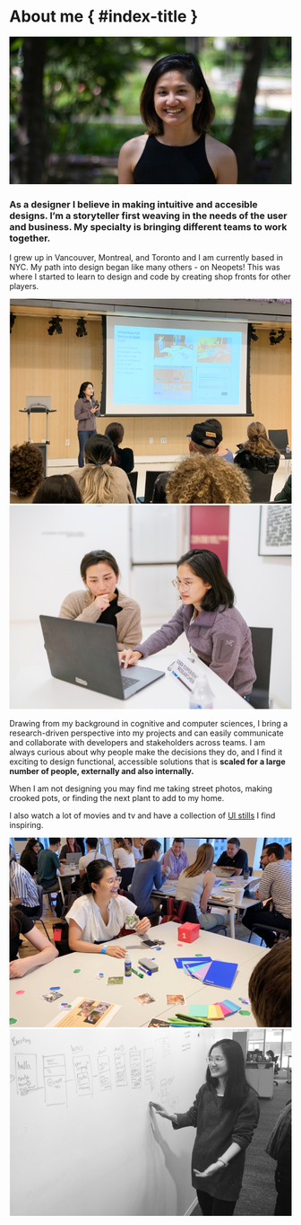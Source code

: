 <style>
#index-title {
    display: none;
}
ul {
  list-style-type: none;
  margin: 0;
  padding: 0;
  padding-bottom: 18px;
}
li {
  margin-bottom: 5px;
}
</style>

# About me { #index-title }

![aboutme](assets/images/profilepic.jpg)

### As a designer I believe in making intuitive and accesible designs. I’m a storyteller first weaving in the needs of the user and business. **My specialty is bringing different teams to work together.**

I grew up in Vancouver, Montreal, and Toronto and I am currently based in NYC. My path into design began like many others - on Neopets! This was where I started to learn to design and code by creating shop fronts for other players.

<div class="grid">
  <img src="/assets/images/Image-1.jpg"/>
  <img src="/assets/images/Image-2.jpg"/>
</div>


Drawing from my background in cognitive and computer sciences, I bring a research-driven perspective into my projects and can easily communicate and collaborate with developers and stakeholders across teams. I am always curious about why people make the decisions they do, and I find it exciting to design functional, accessible solutions that is **scaled for a large number of people, externally and also internally.**

When I am not designing you may find me taking street photos, making crooked pots, or finding the next plant to add to my home.

I also watch a lot of movies and tv and have a collection of [UI stills](https://www.are.na/anna-nguyen-0rkqu6uzk-q/user-interfaces-in-film-and-tv) I find inspiring.

<div class="grid">
  <img src="/assets/images/Image-3.jpg"/>
  <img src="/assets/images/Image-4.jpg"/>
</div>